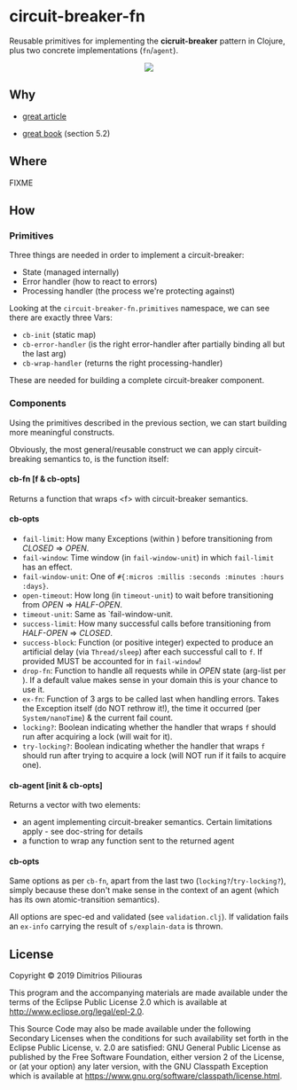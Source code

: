 # circuit-breaker-fn

Reusable primitives for implementing the **cicruit-breaker** pattern in Clojure, plus two concrete implementations (`fn`/`agent`).

<p align="center">
  <img src="https://cloudandmobileblogcom.files.wordpress.com/2017/04/states.png?w=700"/>
</p>

## Why 

- [great article](https://docs.microsoft.com/en-us/azure/architecture/patterns/circuit-breaker)

- [great book](https://pragprog.com/book/mnee/release-it) (section 5.2)

## Where 

FIXME

## How
### Primitives
Three things are needed in order to implement a circuit-breaker:

- State (managed internally)
- Error handler (how to react to errors)
- Processing handler (the process we're protecting against) 

Looking at the `circuit-breaker-fn.primitives` namespace, we can see there are exactly three Vars:

- `cb-init` (static map)
- `cb-error-handler` (is the right error-handler after partially binding all but the last arg)
- `cb-wrap-handler`  (returns the right processing-handler)

These are needed for building a complete circuit-breaker component. 

### Components
Using the primitives described in the previous section, we can start building more meaningful constructs.
 
 Obviously, the most general/reusable construct we can apply circuit-breaking semantics to, is the function itself:
 
#### cb-fn [f & cb-opts]
Returns a function that wraps \<f\> with circuit-breaker semantics.

#### cb-opts
- `fail-limit`: How many Exceptions (within <time-window>) before transitioning from _CLOSED_ => _OPEN_. 
- `fail-window`: Time window (in `fail-window-unit`) in which `fail-limit` has an effect.
- `fail-window-unit`: One of `#{:micros :millis :seconds :minutes :hours :days}`.
- `open-timeout`: How long (in `timeout-unit`) to wait before transitioning from _OPEN_ => _HALF-OPEN_.
- `timeout-unit`: Same as `fail-window-unit.
- `success-limit`: How many successful calls before transitioning from _HALF-OPEN_ => _CLOSED_.
- `success-block`: Function (or positive integer) expected to produce an artificial delay (via `Thread/sleep`) after each successful call to `f`. If provided MUST be accounted for in `fail-window`!
- `drop-fn`: Function to handle all requests while in _OPEN_ state (arg-list per <f>). If a default value makes sense in your domain this is your chance to use it.
- `ex-fn`: Function of 3 args to be called last when handling errors. Takes the Exception itself (do NOT rethrow it!), the time it occurred (per `System/nanoTime`) & the current fail count.
- `locking?`: Boolean indicating whether the handler that wraps `f` should run after acquiring a lock (will wait for it). 
- `try-locking?`: Boolean indicating whether the handler that wraps `f` should run after trying to acquire a lock (will NOT run if it fails to acquire one).

#### cb-agent [init & cb-opts]
Returns a vector with two elements:
 - an agent implementing circuit-breaker semantics. Certain limitations apply - see doc-string for details
 - a function to wrap any function sent to the returned agent
 
#### cb-opts 
Same options as per `cb-fn`, apart from the last two (`locking?`/`try-locking?`), simply because these don't make sense in the context of an agent (which has its own atomic-transition semantics).

All options are spec-ed and validated (see `validation.clj`). If validation fails an `ex-info` carrying the result of `s/explain-data` is thrown. 
 
## License

Copyright © 2019 Dimitrios Piliouras

This program and the accompanying materials are made available under the
terms of the Eclipse Public License 2.0 which is available at
http://www.eclipse.org/legal/epl-2.0.

This Source Code may also be made available under the following Secondary
Licenses when the conditions for such availability set forth in the Eclipse
Public License, v. 2.0 are satisfied: GNU General Public License as published by
the Free Software Foundation, either version 2 of the License, or (at your
option) any later version, with the GNU Classpath Exception which is available
at https://www.gnu.org/software/classpath/license.html.
